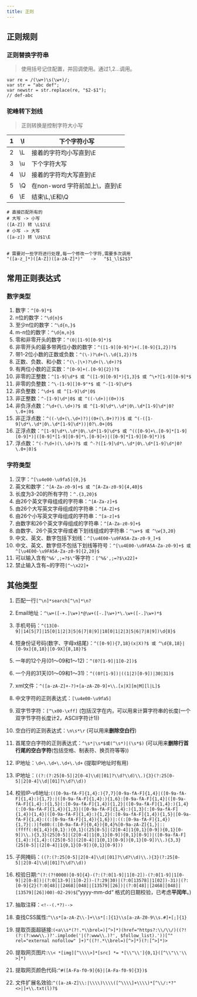 ```yaml
---
title: 正则
---
```

## 正则规则

### 正则替换字符串

> 使用括号记住配置，并回调使用。通过$1,$2...调用。

```
var re = /(\w+)\s(\w+)/;
var str = "abc def";
var newstr = str.replace(re, "$2-$1");
// def-abc
```

### 驼峰转下划线

> 正则转换是控制字符大小写

| 1    | \l   | 下个字符小写                   |
| ---- | ---- | ------------------------------ |
| 2    | \L   | 接着的字符均小写直到\E         |
| 3    | \u   | 下个字符大写                   |
| 4    | \U   | 接着的字符均大写直到\E         |
| 5    | \Q   | 在non-word 字符前加上\，直到\E |
| 6    | \E   | 结束\L,\E和\Q                  |

```
# 直接匹配所有的
# 大写 -> 小写
([A-Z]) 转 \L$1\E
# 小写 -> 大写
([a-z]) 转 \U$1\E 


# 需要对一些字符进行处理,每一个修改一个字符,需要多次调用
"([a-z_]*)([A-Z])([a-zA-Z]*)"   ->   "$1_\l$2$3"

```



## 常用正则表达式

### 数字类型

1. 数字：`^[0-9]*$`
2. n位的数字：`^\d{n}$`
3. 至少n位的数字：`^\d{n,}$`
4. m-n位的数字：`^\d{m,n}$`
5. 零和非零开头的数字：`^(0|[1-9][0-9]*)$`
6. 非零开头的最多带两位小数的数字：`^([1-9][0-9]*)+(.[0-9]{1,2})?$`
7. 带1-2位小数的正数或负数：`^(\-)?\d+(\.\d{1,2})?$`
8. 正数、负数、和小数：`^(\-|\+)?\d+(\.\d+)?$`
9. 有两位小数的正实数：`^[0-9]+(.[0-9]{2})?$`
10. 非零的正整数：`^[1-9]\d*$ 或 ^([1-9][0-9]*){1,3}$ 或 ^\+?[1-9][0-9]*$`
11. 非零的负整数：`^\-[1-9][]0-9"*$ 或 ^-[1-9]\d*$`
12. 非负整数：`^\d+$ 或 ^[1-9]\d*|0$`
13. 非正整数：`^-[1-9]\d*|0$ 或 ^((-\d+)|(0+))$`
14. 非负浮点数：`^\d+(\.\d+)?$ 或 ^[1-9]\d*\.\d*|0\.\d*[1-9]\d*|0?\.0+|0$`
15. 非正浮点数：`^((-\d+(\.\d+)?)|(0+(\.0+)?))$ 或 ^(-([1-9]\d*\.\d*|0\.\d*[1-9]\d*))|0?\.0+|0$`
16. 正浮点数：`^[1-9]\d*\.\d*|0\.\d*[1-9]\d*$ 或 ^(([0-9]+\.[0-9]*[1-9][0-9]*)|([0-9]*[1-9][0-9]*\.[0-9]+)|([0-9]*[1-9][0-9]*))$`
17. 浮点数：`^(-?\d+)(\.\d+)?$ 或 ^-?([1-9]\d*\.\d*|0\.\d*[1-9]\d*|0?\.0+|0)$`

### 字符类型

1. 汉字：`^[\u4e00-\u9fa5]{0,}$`
2. 英文和数字：`^[A-Za-z0-9]+$ 或 ^[A-Za-z0-9]{4,40}$`
3. 长度为3-20的所有字符：`^.{3,20}$`
4. 由26个英文字母组成的字符串：`^[A-Za-z]+$`
5. 由26个大写英文字母组成的字符串：`^[A-Z]+$`
6. 由26个小写英文字母组成的字符串：`^[a-z]+$`
7. 由数字和26个英文字母组成的字符串：`^[A-Za-z0-9]+$`
8. 由数字、26个英文字母或者下划线组成的字符串：`^\w+$ 或 ^\w{3,20}`
9. 中文、英文、数字包括下划线：`^[\u4E00-\u9FA5A-Za-z0-9_]+$`
10. 中文、英文、数字但不包括下划线等符号：`^[\u4E00-\u9FA5A-Za-z0-9]+$ 或 ^[\u4E00-\u9FA5A-Za-z0-9]{2,20}$`
11. 可以输入含有`^%&',;=?$\"`等字符：`[^%&',;=?$\x22]+`
12. 禁止输入含有~的字符`[^~\x22]+`

## 其他类型

1. 匹配一行`[^\n]*search[^\n]*\n?`

2. Email地址：`^\w+([-+.]\w+)*@\w+([-.]\w+)*\.\w+([-.]\w+)*$`

3. 手机号码：`^(13[0-9]|14[5|7]|15[0|1|2|3|5|6|7|8|9]|18[0|1|2|3|5|6|7|8|9])\d{8}$`

4. 短身份证号码(数字、字母x结尾)：`^([0-9]){7,18}(x|X)?$ 或 ^\d{8,18}|[0-9x]{8,18}|[0-9X]{8,18}?$`

5. 一年的12个月(01～09和1～12)：`^(0?[1-9]|1[0-2])$`

6. 一个月的31天(01～09和1～31)：`^((0?[1-9])|((1|2)[0-9])|30|31)$`

7. xml文件：`^([a-zA-Z]+-?)+[a-zA-Z0-9]+\\.[x|X][m|M][l|L]$`

8. 中文字符的正则表达式：`[\u4e00-\u9fa5]`

9. 双字节字符：`[^\x00-\xff]` (包括汉字在内，可以用来计算字符串的长度(一个双字节字符长度计2，ASCII字符计1))

10. 空白行的正则表达式：`\n\s*\r` (可以用来**删除空白行**)

11. 首尾空白字符的正则表达式：`^\s*|\s*$或(^\s*)|(\s*$)` (可以用来**删除行首行尾的空白字符**(包括空格、制表符、换页符等等))

12. IP地址：`\d+\.\d+\.\d+\.\d+` (提取IP地址时有用)

13. IP地址：`((?:(?:25[0-5]|2[0-4]\\d|[01]?\\d?\\d)\\.){3}(?:25[0-5]|2[0-4]\\d|[01]?\\d?\\d))`

14. 校验IP-v6地址:`(([0-9a-fA-F]{1,4}:){7,7}[0-9a-fA-F]{1,4}|([0-9a-fA-F]{1,4}:){1,7}:|([0-9a-fA-F]{1,4}:){1,6}:[0-9a-fA-F]{1,4}|([0-9a-fA-F]{1,4}:){1,5}(:[0-9a-fA-F]{1,4}){1,2}|([0-9a-fA-F]{1,4}:){1,4}(:[0-9a-fA-F]{1,4}){1,3}|([0-9a-fA-F]{1,4}:){1,3}(:[0-9a-fA-F]{1,4}){1,4}|([0-9a-fA-F]{1,4}:){1,2}(:[0-9a-fA-F]{1,4}){1,5}|[0-9a-fA-F]{1,4}:((:[0-9a-fA-F]{1,4}){1,6})|:((:[0-9a-fA-F]{1,4}){1,7}|:)|fe80:(:[0-9a-fA-F]{0,4}){0,4}%[0-9a-zA-Z]{1,}|::(ffff(:0{1,4}){0,1}:){0,1}((25[0-5]|(2[0-4]|1{0,1}[0-9]){0,1}[0-9])\\.){3,3}(25[0-5]|(2[0-4]|1{0,1}[0-9]){0,1}[0-9])|([0-9a-fA-F]{1,4}:){1,4}:((25[0-5]|(2[0-4]|1{0,1}[0-9]){0,1}[0-9])\\.){3,3}(25[0-5]|(2[0-4]|1{0,1}[0-9]){0,1}[0-9]))`

15. 子网掩码：`((?:(?:25[0-5]|2[0-4]\\d|[01]?\\d?\\d)\\.){3}(?:25[0-5]|2[0-4]\\d|[01]?\\d?\\d))`

16. 校验日期:`^(?:(?!0000)[0-9]{4}-(?:(?:0[1-9]|1[0-2])-(?:0[1-9]|1[0-9]|2[0-8])|(?:0[13-9]|1[0-2])-(?:29|30)|(?:0[13578]|1[02])-31)|(?:[0-9]{2}(?:0[48]|[2468][048]|[13579][26])|(?:0[48]|[2468][048]|[13579][26])00)-02-29)$`(“yyyy-mm-dd“ 格式的日期校验，已考虑**平闰年**。)

17. 抽取注释：`<!--(.*?)-->`

18. 查找CSS属性:`^\\s*[a-zA-Z\\-]+\\s*[:]{1}\\s[a-zA-Z0-9\\s.#]+[;]{1}`

19. 提取页面超链接:`(<a\\s*(?!.*\\brel=)[^>]*)(href="https?:\\/\\/)((?!(?:(?:www\\.)?'.implode('|(?:www\\.)?', $follow_list).'))[^" rel="external nofollow" ]+)"((?!.*\\brel=)[^>]*)(?:[^>]*)>`

20. 提取网页图片:`\\< *[img][^\\\\>]*[src] *= *[\\"\\']{0,1}([^\\"\\'\\ >]*)`

21. 提取网页颜色代码:`^#([A-Fa-f0-9]{6}|[A-Fa-f0-9]{3})$`

22. 文件扩展名效验:`^([a-zA-Z]\\:|\\\\)\\\\([^\\\\]+\\\\)*[^\\/:*?"<>|]+\\.txt(l)?$`

    